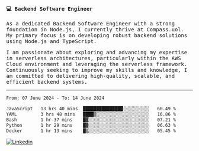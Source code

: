 
<samp>
  
#### 💻 Backend Software Engineer

As a dedicated Backend Software Engineer with a strong foundation in Node.js, I currently thrive at Compass.uol. My primary focus is on developing robust backend solutions using Node.js and TypeScript.

I am passionate about exploring and advancing my expertise in serverless architectures, particularly within the AWS Cloud environment and leveraging the serverless framework. Continuously seeking to improve my skills and knowledge, I am committed to delivering high-quality, scalable, and efficient backend systems.

---

<!--START_SECTION:waka-->

```txt
From: 07 June 2024 - To: 14 June 2024

JavaScript   13 hrs 40 mins  ███████████████░░░░░░░░░░   60.49 %
YAML         3 hrs 48 mins   ████▒░░░░░░░░░░░░░░░░░░░░   16.86 %
Bash         1 hr 37 mins    █▓░░░░░░░░░░░░░░░░░░░░░░░   07.21 %
Python       1 hr 29 mins    █▓░░░░░░░░░░░░░░░░░░░░░░░   06.63 %
Docker       1 hr 13 mins    █▒░░░░░░░░░░░░░░░░░░░░░░░   05.45 %
```

<!--END_SECTION:waka-->
  
</samp>

[![Linkedin](https://img.shields.io/badge/-Mateus%20Garcia-c080ff?style=flat-square&logo=Linkedin&logoColor=white&link=https://www.linkedin.com/in/mpgxc)](https://www.linkedin.com/in/mateusogarcia) 
